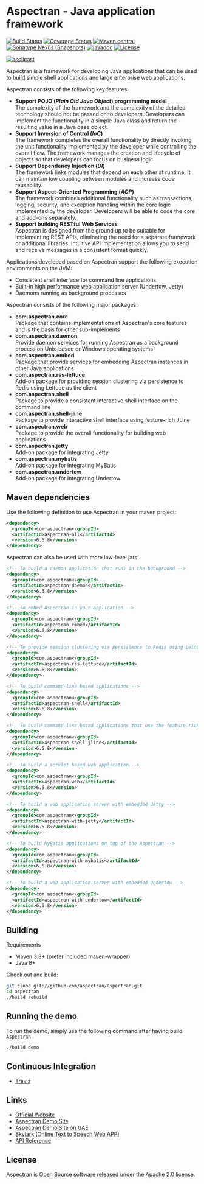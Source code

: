 # Aspectran - Java application framework

[![Build Status](https://travis-ci.org/aspectran/aspectran.svg?branch=master)](https://travis-ci.com/github/aspectran/aspectran)
[![Coverage Status](https://coveralls.io/repos/github/aspectran/aspectran/badge.svg?branch=master)](https://coveralls.io/github/aspectran/aspectran?branch=master)
[![Maven central](https://maven-badges.herokuapp.com/maven-central/com.aspectran/aspectran/badge.svg#v6.6.8)](https://maven-badges.herokuapp.com/maven-central/com.aspectran/aspectran)
[![Sonatype Nexus (Snapshots)](https://img.shields.io/nexus/s/https/oss.sonatype.org/com.aspectran/aspectran.svg)](https://oss.sonatype.org/content/repositories/snapshots/com/aspectran/aspectran/)
[![javadoc](https://javadoc.io/badge2/com.aspectran/aspectran-all/javadoc.svg)](https://javadoc.io/doc/com.aspectran/aspectran-all)
[![License](https://img.shields.io/:license-apache-brightgreen.svg)](https://www.apache.org/licenses/LICENSE-2.0.html)

[![asciicast](https://asciinema.org/a/267955.png)](https://asciinema.org/a/267955)

Aspectran is a framework for developing Java applications that can be used to build simple shell applications and large enterprise web applications.

Aspectran consists of the following key features:

* **Support POJO (*Plain Old Java Object*) programming model**  
  The complexity of the framework and the complexity of the detailed technology should not be passed on to developers.
  Developers can implement the functionality in a simple Java class and return the resulting value in a Java base object.
* **Support Inversion of Control (*IoC*)**  
  The framework completes the overall functionality by directly invoking the unit functionality implemented by the developer while controlling the overall flow.
  The framework manages the creation and lifecycle of objects so that developers can focus on business logic.
* **Support Dependency Injection (*DI*)**  
  The framework links modules that depend on each other at runtime.
  It can maintain low coupling between modules and increase code reusability.
* **Support Aspect-Oriented Programming (*AOP*)**  
  The framework combines additional functionality such as transactions, logging, security, and exception handling within the core logic implemented by the developer.
  Developers will be able to code the core and add-ons separately.
* **Support building RESTful Web Services**  
  Aspectran is designed from the ground up to be suitable for implementing REST APIs, eliminating the need for a separate framework or additional libraries.
  Intuitive API implementation allows you to send and receive messages in a consistent format quickly.

Applications developed based on Aspectran support the following execution environments on the JVM:

* Consistent shell interface for command line applications
* Built-in high performance web application server (Undertow, Jetty)
* Daemons running as background processes

Aspectran consists of the following major packages:

* **com.aspectran.core**  
  Package that contains implementations of Aspectran's core features and is the basis for other sub-implements
* **com.aspectran.daemon**  
  Provide daemon services for running Aspectran as a background process on Unix-based or Windows operating systems
* **com.aspectran.embed**  
  Package that provide services for embedding Aspectran instances in other Java applications
* **com.aspectran.rss-lettuce**  
  Add-on package for providing session clustering via persistence to Redis using Lettuce as the client
* **com.aspectran.shell**  
  Package to provide a consistent interactive shell interface on the command line
* **com.aspectran.shell-jline**  
  Package to provide interactive shell interface using feature-rich JLine
* **com.aspectran.web**  
  Package to provide the overall functionality for building web applications
* **com.aspectran.jetty**  
  Add-on package for integrating Jetty
* **com.aspectran.mybatis**  
  Add-on package for integrating MyBatis
* **com.aspectran.undertow**  
  Add-on package for integrating Undertow

## Maven dependencies

Use the following definition to use Aspectran in your maven project:

```xml
<dependency>
  <groupId>com.aspectran</groupId>
  <artifactId>aspectran-all</artifactId>
  <version>6.6.8</version>
</dependency>
```

Aspectran can also be used with more low-level jars:
```xml
<!-- To build a daemon application that runs in the background -->
<dependency>
  <groupId>com.aspectran</groupId>
  <artifactId>aspectran-daemon</artifactId>
  <version>6.6.8</version>
</dependency>
```
```xml
<!-- To embed Aspectran in your application -->
<dependency>
  <groupId>com.aspectran</groupId>
  <artifactId>aspectran-embed</artifactId>
  <version>6.6.8</version>
</dependency>
```
```xml
<!-- To provide session clustering via persistence to Redis using Lettuce as a client -->
<dependency>
  <groupId>com.aspectran</groupId>
  <artifactId>aspectran-rss-lettuce</artifactId>
  <version>6.6.8</version>
</dependency>
```
```xml
<!-- To build command-line based applications -->
<dependency>
  <groupId>com.aspectran</groupId>
  <artifactId>aspectran-shell</artifactId>
  <version>6.6.8</version>
</dependency>
```
```xml
<!-- To build command-line based applications that use the feature-rich JLine -->
<dependency>
  <groupId>com.aspectran</groupId>
  <artifactId>aspectran-shell-jline</artifactId>
  <version>6.6.8</version>
</dependency>
```
```xml
<!-- To build a servlet-based web application -->
<dependency>
  <groupId>com.aspectran</groupId>
  <artifactId>aspectran-web</artifactId>
  <version>6.6.8</version>
</dependency>
```
```xml
<!-- To build a web application server with embedded Jetty -->
<dependency>
  <groupId>com.aspectran</groupId>
  <artifactId>aspectran-with-jetty</artifactId>
  <version>6.6.8</version>
</dependency>
```
```xml
<!-- To build MyBatis applications on top of the Aspectran -->
<dependency>
  <groupId>com.aspectran</groupId>
  <artifactId>aspectran-with-mybatis</artifactId>
  <version>6.6.8</version>
</dependency>
```
```xml
<!-- To build a web application server with embedded Undertow -->
<dependency>
  <groupId>com.aspectran</groupId>
  <artifactId>aspectran-with-undertow</artifactId>
  <version>6.6.8</version>
</dependency>
```

## Building

Requirements

* Maven 3.3+ (prefer included maven-wrapper)
* Java 8+

Check out and build:

```sh
git clone git://github.com/aspectran/aspectran.git
cd aspectran
./build rebuild
```

## Running the demo

To run the demo, simply use the following command after having build `Aspectran`

```sh
./build demo
```

## Continuous Integration

* [Travis](https://travis-ci.org/github/aspectran/aspectran)

## Links

* [Official Website](https://aspectran.com/)
* [Aspectran Demo Site](https://demo.aspectran.com/)
* [Aspectran Demo Site on GAE](https://demo-gae.aspectran.com/)
* [Skylark (Online Text to Speech Web APP)](https://skylark.aspectran.com/)
* [API Reference](https://javadoc.io/doc/com.aspectran/aspectran-all)

## License

Aspectran is Open Source software released under the [Apache 2.0 license](http://www.apache.org/licenses/LICENSE-2.0).
